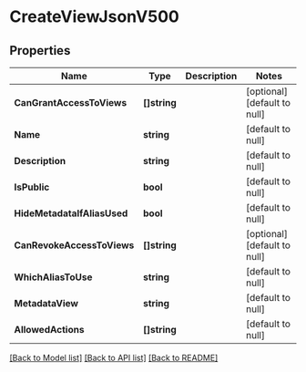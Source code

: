 # CreateViewJsonV500

## Properties
Name | Type | Description | Notes
------------ | ------------- | ------------- | -------------
**CanGrantAccessToViews** | **[]string** |  | [optional] [default to null]
**Name** | **string** |  | [default to null]
**Description** | **string** |  | [default to null]
**IsPublic** | **bool** |  | [default to null]
**HideMetadataIfAliasUsed** | **bool** |  | [default to null]
**CanRevokeAccessToViews** | **[]string** |  | [optional] [default to null]
**WhichAliasToUse** | **string** |  | [default to null]
**MetadataView** | **string** |  | [default to null]
**AllowedActions** | **[]string** |  | [default to null]

[[Back to Model list]](../README.md#documentation-for-models) [[Back to API list]](../README.md#documentation-for-api-endpoints) [[Back to README]](../README.md)


